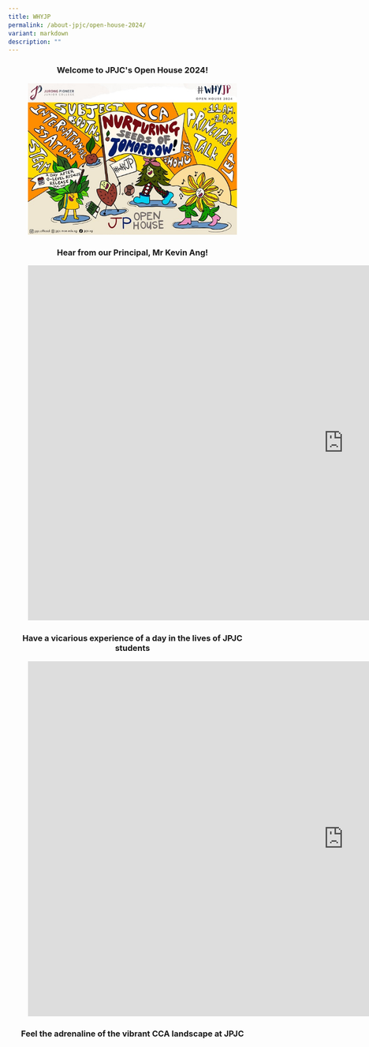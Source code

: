 ```yaml
---
title: WHYJP
permalink: /about-jpjc/open-house-2024/
variant: markdown
description: ""
---
```

<div align="justify">

<h3><center>Welcome to JPJC's Open House 2024!</center></h3>

	
<figure>
<img src="/images/Open%20house%202024/Open_House.jpg">
</figure>	

<h3><center>Hear from our Principal, Mr Kevin Ang!</center></h3>

	
<figure><iframe allowfullscreen="" allow="accelerometer; autoplay; clipboard-write; encrypted-media; gyroscope; picture-in-picture; web-share" frameborder="0" title="#WhyJP Open House 2024 - Mr Kevin Ang's Welcome" src="https://www.youtube.com/embed/d3l4aH50SBc" height="720" width="1280"></iframe></figure>
	
	
<h3><center>Have a vicarious experience of a day in the lives of JPJC students</center></h3>

<figure><iframe allowfullscreen="" allow="accelerometer; autoplay; clipboard-write; encrypted-media; gyroscope; picture-in-picture; web-share" frameborder="0" title="#WhyJP Open House 2024 - Nurturing Seeds of Tomorrow" src="https://www.youtube.com/embed/8dVStL0-Kc8" height="720" width="1280"></iframe></figure>
	
<h3><center>Feel the adrenaline of the vibrant CCA landscape at JPJC</center></h3>
	




	
	
	




</div>